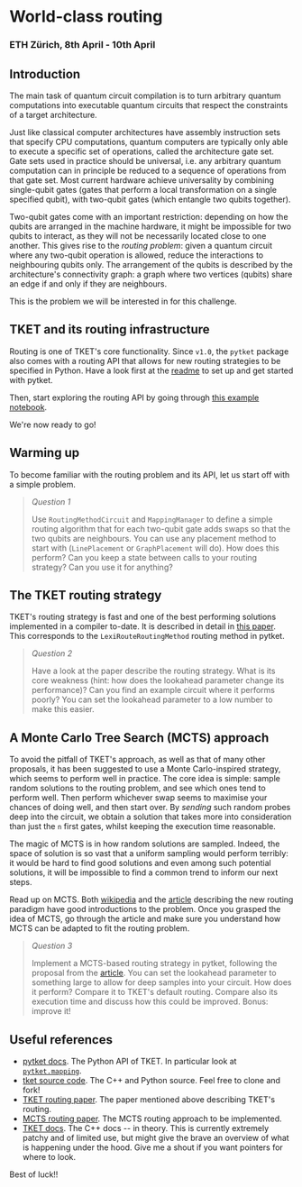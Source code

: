 # World-class routing
### ETH Zürich, 8th April - 10th April

## Introduction
The main task of quantum circuit compilation is to turn
arbitrary quantum computations into executable quantum circuits that
respect the constraints of a target architecture.

Just like classical computer architectures have assembly instruction sets that
specify CPU computations, quantum computers are typically only able to execute
a specific set of operations, called the architecture gate set.
Gate sets used in practice should be universal, i.e. any arbitrary quantum
computation can in principle be reduced to a sequence of operations from that gate set.
Most current hardware achieve universality by combining single-qubit gates
(gates that perform a local transformation on a single specified qubit),
with two-qubit gates (which entangle two qubits together).

Two-qubit gates come with an important restriction: depending on how the qubits
are arranged in the machine hardware, it might be impossible for two qubits to interact,
as they will not be necessarily located close to one another.
This gives rise to the _routing problem_: given a quantum circuit where any
two-qubit operation is allowed, reduce the interactions to neighbouring qubits
only. The arrangement of the qubits is described by the architecture's connectivity
graph: a graph where two vertices (qubits) share an edge if and only if they are
neighbours.

This is the problem we will be interested in for this challenge.

## TKET and its routing infrastructure
Routing is one of TKET's core functionality. Since `v1.0`, the `pytket` package
also comes with a routing API that allows for new routing strategies to be
specified in Python.
Have a look first at the [readme](README.md) to set up and get started with pytket.

Then, start exploring the routing API by going through
[this example notebook](https://github.com/CQCL/pytket/blob/main/examples/mapping_example.ipynb).

We're now ready to go!

## Warming up
To become familiar with the routing problem and its API, let us start off with
a simple problem.

> *Question 1*
>
> Use `RoutingMethodCircuit` and `MappingManager` to define a simple routing
> algorithm that for each two-qubit gate adds swaps so that the two qubits
> are neighbours.
> You can use any placement method to start with (`LinePlacement` or `GraphPlacement` will do).
> How does this perform? Can you keep a state between calls to your routing
> strategy? Can you use it for anything?

## The TKET routing strategy
TKET's routing strategy is fast and one of the best performing solutions
implemented in a compiler to-date.
It is described in detail in [this paper](https://arxiv.org/abs/1902.08091).
This corresponds to the `LexiRouteRoutingMethod` routing method in pytket.

> *Question 2*
>
> Have a look at the paper describe the routing strategy. What is its core weakness
> (hint: how does the lookahead parameter change its performance)?
> Can you find an example circuit where it performs poorly?
> You can set the lookahead parameter to a low
> number to make this easier.

## A Monte Carlo Tree Search (MCTS) approach
To avoid the pitfall of TKET's approach, as well as that of many other proposals,
it has been suggested to use a Monte Carlo-inspired strategy, which seems to perform
well in practice.
The core idea is simple: sample random solutions to the routing problem, and
see which ones tend to perform well. Then perform whichever swap seems to maximise
your chances of doing well, and then start over.
By _sending_ such random probes deep into the circuit, we obtain a solution
that takes more into consideration than just the `n` first gates, whilst keeping
the execution time reasonable.

The magic of MCTS is in how random solutions are sampled. Indeed, the space of
solution is so vast that a uniform sampling would perform terribly: it would be
hard to find good solutions and even among such potential solutions, it will be
impossible to find a common trend to inform our next steps.

Read up on MCTS. Both [wikipedia](https://en.wikipedia.org/wiki/Monte_Carlo_tree_search)
and the [article](https://arxiv.org/abs/2008.09331) describing the new routing
paradigm have good introductions to the problem.
Once you grasped the idea of MCTS, go through the article
and make sure you understand how MCTS can be adapted to fit the routing problem.

> *Question 3*
>
> Implement a MCTS-based routing strategy in pytket, following the proposal from
> the [article](https://arxiv.org/abs/2008.09331). You can set the lookahead
> parameter to something large to allow for deep samples into your circuit.
> How does it perform? Compare it to TKET's default routing. Compare also its
> execution time and discuss how this could be improved. Bonus: improve it!

## Useful references
- [pytket docs](https://cqcl.github.io/tket/pytket/api/index.html). The Python API of TKET. In particular look at [`pytket.mapping`](https://cqcl.github.io/tket/pytket/api/mapping.html#module-pytket.mapping).
- [tket source code](https://github.com/CQCL/tket/). The C++ and Python source. Feel free to clone and fork!
- [TKET routing paper](https://arxiv.org/abs/1902.08091). The paper mentioned above describing TKET's routing.
- [MCTS routing paper](https://arxiv.org/abs/2008.09331). The MCTS routing approach to be implemented.
- [TKET docs](https://cqcl.github.io/tket/tket/api/index.html). The C++ docs -- in theory. This is currently extremely patchy and of limited use, but might give the brave an overview of what is happening under the hood. Give me a shout if you want pointers for where to look.

Best of luck!!